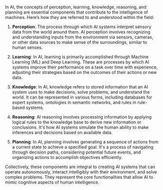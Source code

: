 In AI, the concepts of perception, learning, knowledge, reasoning, and planning are essential components that contribute to the intelligence of machines. Here’s how they are referred to and understood within the field:

1. **Perception**: The process through which AI systems interpret sensory data from the world around them. AI perception involves recognizing and understanding inputs from the environment via sensors, cameras, or other data sources to make sense of the surroundings, similar to human senses.

2. **Learning**: In AI, learning is primarily accomplished through Machine Learning (ML) and Deep Learning. These are processes by which AI systems improve their performance on a task over time with experience, adjusting their strategies based on the outcomes of their actions or new data.

3. **Knowledge**: In AI, knowledge refers to stored information that an AI system uses to make decisions, solve problems, and understand the world. It can be represented in various forms, including databases for expert systems, ontologies in semantic networks, and rules in rule-based systems.

4. **Reasoning**: AI reasoning involves processing information by applying logical rules to the knowledge base to derive new information or conclusions. It's how AI systems simulate the human ability to make inferences and decisions based on available data.

5. **Planning**: In AI, planning involves generating a sequence of actions from a current state to achieve a specified goal. It's a process of navigating through decision paths, considering potential future events, and organizing actions to accomplish objectives efficiently.

Collectively, these components are integral to creating AI systems that can operate autonomously, interact intelligibly with their environment, and solve complex problems. They represent the core functionalities that allow AI to mimic cognitive aspects of human intelligence.
